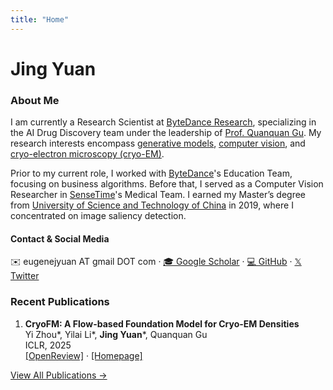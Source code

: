```yaml
---
title: "Home"
---
```


# Jing Yuan

### About Me
I am currently a Research Scientist at [ByteDance Research](https://www.bytedance.com/en/), specializing in the AI Drug Discovery team under the leadership of [Prof. Quanquan Gu](https://web.cs.ucla.edu/~qgu/). My research interests encompass <u>generative models</u>, <u>computer vision</u>, and <u>cryo-electron microscopy (cryo-EM)</u>.

Prior to my current role, I worked with [ByteDance](https://www.bytedance.com/en/)'s Education Team, focusing on business algorithms. Before that, I served as a Computer Vision Researcher in [SenseTime](https://www.sensetime.com/en)'s Medical Team. I earned my Master’s degree from [University of Science and Technology of China](https://en.ustc.edu.cn/) in 2019, where I concentrated on image saliency detection.

#### Contact & Social Media

✉️ eugenejyuan AT gmail DOT com · [🎓 Google Scholar](https://scholar.google.com/citations?user=ECegJ0EAAAAJ) · [💻 GitHub](https://github.com/eugenejyuan) · [𝕏 Twitter](https://twitter.com/eugenejyuan)

### Recent Publications

1. **CryoFM: A Flow-based Foundation Model for Cryo-EM Densities**  
   Yi Zhou\*, Yilai Li\*, **Jing Yuan**\*, Quanquan Gu  
   ICLR, 2025  
   [[OpenReview]](https://openreview.net/forum?id=T4sMzjy7fO) · [[Homepage]](https://bytedance.github.io/cryostar/cryofm.html)

[View All Publications →](/research/)
